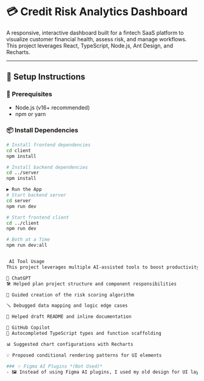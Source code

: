 # 💳 Credit Risk Analytics Dashboard

A responsive, interactive dashboard built for a fintech SaaS platform to visualize customer financial health, assess risk, and manage workflows. This project leverages React, TypeScript, Node.js, Ant Design, and Recharts.

---

## 🚀 Setup Instructions

### 🔧 Prerequisites
- Node.js (v16+ recommended)
- npm or yarn

### 📦 Install Dependencies

```bash
# Install frontend dependencies
cd client
npm install

# Install backend dependencies
cd ../server
npm install

▶️ Run the App
# Start backend server
cd server
npm run dev

# Start frontend client
cd ../client
npm run dev

# Both at a Time
npm run dev:all


 AI Tool Usage
This project leverages multiple AI-assisted tools to boost productivity and maintain quality:

🧠 ChatGPT
🛠️ Helped plan project structure and component responsibilities

🧮 Guided creation of the risk scoring algorithm

🪛 Debugged data mapping and logic edge cases

📄 Helped draft README and inline documentation

🤖 GitHub Copilot
🚀 Autocompleted TypeScript types and function scaffolding

📊 Suggested chart configurations with Recharts

💡 Proposed conditional rendering patterns for UI elements

### ✨ Figma AI Plugins *(Not Used)*
- 🖼️ Instead of using Figma AI plugins, I used my old design for UI layout inspiration.
